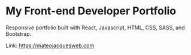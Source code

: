 # My Front-end Developer Portfolio

Responsive portfolio built with React, Javascript, HTML, CSS, SASS, and Bootstrap.

Link: https://mateojacquesweb.com
